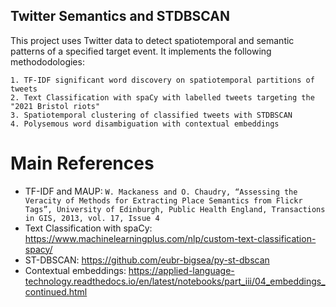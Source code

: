 ## Twitter Semantics and STDBSCAN

This project uses Twitter data to detect spatiotemporal and semantic patterns of a specified target event. It implements the following methododologies:

    1. TF-IDF significant word discovery on spatiotemporal partitions of tweets
    2. Text Classification with spaCy with labelled tweets targeting the "2021 Bristol riots"
    3. Spatiotemporal clustering of classified tweets with STDBSCAN
    4. Polysemous word disambiguation with contextual embeddings

# Main References

- TF-IDF and MAUP:
  `W. Mackaness and O. Chaudry, “Assessing the Veracity of Methods for Extracting Place Semantics from Flickr Tags”, University of Edinburgh, Public Health England, Transactions in GIS, 2013, vol. 17, Issue 4`
- Text Classification with spaCy: https://www.machinelearningplus.com/nlp/custom-text-classification-spacy/
- ST-DBSCAN: https://github.com/eubr-bigsea/py-st-dbscan
- Contextual embeddings: https://applied-language-technology.readthedocs.io/en/latest/notebooks/part_iii/04_embeddings_continued.html
